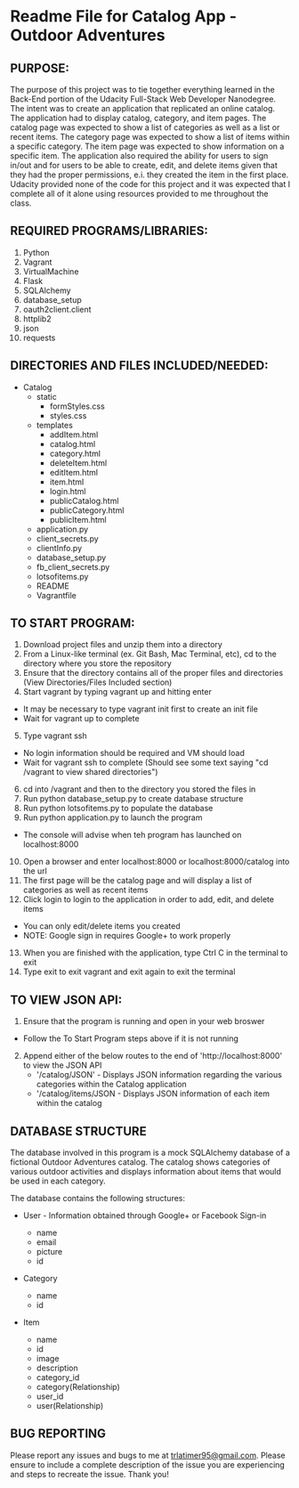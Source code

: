 # Readme File for Catalog App - Outdoor Adventures

## PURPOSE:
The purpose of this project was to tie together everything learned in the Back-End portion of the Udacity Full-Stack Web Developer Nanodegree. The intent was to create an application that replicated an online catalog. The application had to display catalog, category, and item pages. The catalog page was expected to show a list of categories as well as a list or recent items. The category page was expected to show a list of items within a specific category. The item page was expected to show information on a specific item. The application also required the ability for users to sign in/out and for users to be able to create, edit, and delete items given that they had the proper permissions, e.i. they created the item in the first place. Udacity provided none of the code for this project and it was expected that I complete all of it alone using resources provided to me throughout the class.

## REQUIRED PROGRAMS/LIBRARIES:
 1. Python
 2. Vagrant
 3. VirtualMachine
 4. Flask
 5. SQLAlchemy
 6. database_setup
 7. oauth2client.client
 8. httplib2
 9. json
 10. requests
 
## DIRECTORIES AND FILES INCLUDED/NEEDED:
 - Catalog
    - static
        - formStyles.css
        - styles.css
    - templates
        - addItem.html
        - catalog.html
        - category.html
        - deleteItem.html
        - editItem.html
        - item.html
        - login.html
        - publicCatalog.html
        - publicCategory.html
        - publicItem.html
    - application.py
    - client_secrets.py
    - clientInfo.py
    - database_setup.py
    - fb_client_secrets.py
    - lotsofitems.py
    - README
    - Vagrantfile

## TO START PROGRAM:
 1. Download project files and unzip them into a directory
 2. From a Linux-like terminal (ex. Git Bash, Mac Terminal, etc), cd to the directory where you store the repository
 3. Ensure that the directory contains all of the proper files and directories (View Directories/Files Included section)
 4. Start vagrant by typing vagrant up and hitting enter
 - It may be necessary to type vagrant init first to create an init file
 - Wait for vagrant up to complete 
 5. Type vagrant ssh
 - No login information should be required and VM should load
 - Wait for vagrant ssh to complete (Should see some text saying "cd /vagrant to view shared directories")
 6. cd into /vagrant and then to the directory you stored the files in
 7. Run python database_setup.py to create database structure
 8. Run python lotsofitems.py to populate the database
 9. Run python application.py to launch the program
 - The console will advise when teh program has launched on localhost:8000
 10. Open a browser and enter localhost:8000 or localhost:8000/catalog into the url
 11. The first page will be the catalog page and will display a list of categories as well as recent items
 12. Click login to login to the application in order to add, edit, and delete items 
 - You can only edit/delete items you created
 - NOTE: Google sign in requires Google+ to work properly
 13. When you are finished with the application, type Ctrl C in the terminal to exit
 14. Type exit to exit vagrant and exit again to exit the terminal
 
## TO VIEW JSON API:
 1. Ensure that the program is running and open in your web broswer
 - Follow the To Start Program steps above if it is not running
 2. Append either of the below routes to the end of 'http://localhost:8000' to view the JSON API
    - '/catalog/JSON' - Displays JSON information regarding the various categories within the Catalog application
    - '/catalog/items/JSON - Displays JSON information of each item within the catalog

## DATABASE STRUCTURE
The database involved in this program is a mock SQLAlchemy database of a fictional Outdoor Adventures catalog. The catalog shows categories of various outdoor activities and displays information about items that would be used in each category.

The database contains the following structures:
 - User - Information obtained through Google+ or Facebook Sign-in
    - name
    - email
    - picture
    - id
    
 - Category
    - name
    - id

 - Item
    - name
    - id
    - image
    - description
    - category_id
    - category(Relationship)
    - user_id
    - user(Relationship)

## BUG REPORTING
Please report any issues and bugs to me at trlatimer95@gmail.com. Please ensure to include a complete description of the issue you are experiencing and steps to recreate the issue. Thank you!